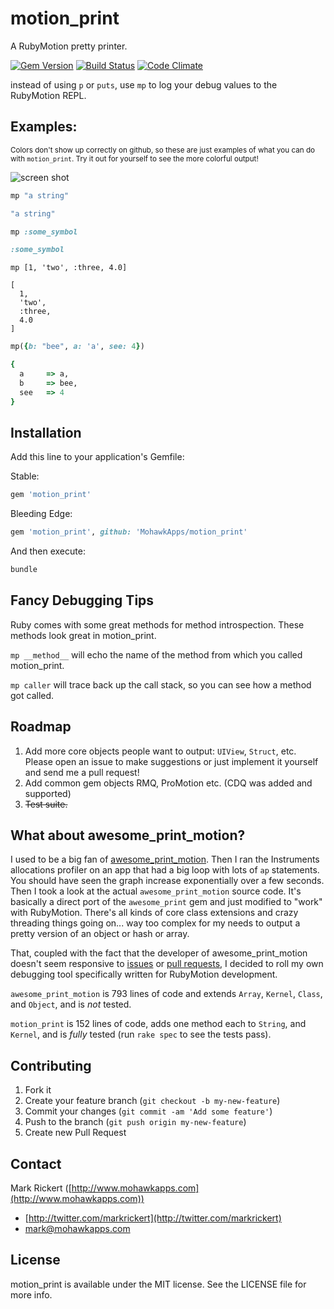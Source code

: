 # motion_print

A RubyMotion pretty printer.

[![Gem Version](https://badge.fury.io/rb/motion_print.svg)](http://badge.fury.io/rb/motion_print) [![Build Status](https://travis-ci.org/MohawkApps/motion_print.svg)](https://travis-ci.org/MohawkApps/motion_print) [![Code Climate](https://codeclimate.com/github/MohawkApps/motion_print.png)](https://codeclimate.com/github/MohawkApps/motion_print)

instead of using `p` or `puts`, use `mp` to log your debug values to the RubyMotion REPL.

## Examples:

<small>Colors don't show up correctly on github, so these are just examples of what you can do with `motion_print`. Try it out for yourself to see the more colorful output!</small>

![screen shot](http://i.imgur.com/5l0v4dT.png)


```ruby
mp "a string"

"a string"
```

```ruby
mp :some_symbol

:some_symbol
```

```
mp [1, 'two', :three, 4.0]

[
  1,
  'two',
  :three,
  4.0
]
```

```ruby
mp({b: "bee", a: 'a', see: 4})

{
  a     => a,
  b     => bee,
  see   => 4
}
```

## Installation

Add this line to your application's Gemfile:

Stable:
```ruby
gem 'motion_print'
```

Bleeding Edge:
```ruby
gem 'motion_print', github: 'MohawkApps/motion_print'
```

And then execute:

```bash
bundle
```
## Fancy Debugging Tips

Ruby comes with some great methods for method introspection.  These methods look great in motion_print.

`mp __method__` will echo the name of the method from which you called motion_print.

`mp caller` will trace back up the call stack, so you can see how a method got called.

## Roadmap

1. Add more core objects people want to output: `UIView`, `Struct`, etc. Please open an issue to make suggestions or just implement it yourself and send me a pull request!
2. Add common gem objects RMQ, ProMotion etc. (CDQ was added and supported)
3. ~~Test suite.~~

## What about awesome_print_motion?

I used to be a big fan of [awesome_print_motion](https://github.com/michaeldv/awesome_print_motion). Then I ran the Instruments allocations profiler on an app that had a big loop with lots of `ap` statements. You should have seen the graph increase exponentially over a few seconds. Then I took a look at the actual `awesome_print_motion` source code. It's basically a direct port of the `awesome_print` gem and just modified to "work" with RubyMotion. There's all kinds of core class extensions and crazy threading things going on... way too complex for my needs to output a pretty version of an object or hash or array.

That, coupled with the fact that the developer of awesome_print_motion doesn't seem responsive to [issues](https://github.com/michaeldv/awesome_print_motion/issues) or [pull requests](https://github.com/michaeldv/awesome_print_motion/pulls), I decided to roll my own debugging tool specifically written for RubyMotion development.

`awesome_print_motion` is 793 lines of code and extends `Array`, `Kernel`, `Class`, and `Object`, and is _not_ tested.

`motion_print` is 152 lines of code, adds one method each to `String`, and `Kernel`, and is _fully_ tested (run `rake spec` to see the tests pass).

## Contributing

1. Fork it
2. Create your feature branch (`git checkout -b my-new-feature`)
3. Commit your changes (`git commit -am 'Add some feature'`)
4. Push to the branch (`git push origin my-new-feature`)
5. Create new Pull Request

## Contact

Mark Rickert ([http://www.mohawkapps.com](http://www.mohawkapps.com))

- [http://twitter.com/markrickert](http://twitter.com/markrickert)
- [mark@mohawkapps.com](mark@mohawkapps.com)

## License

motion_print is available under the MIT license. See the LICENSE file for more info.
